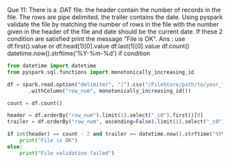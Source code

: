 Que 11: There is a .DAT file. the header contain the number of records in the file. The rows are pipe delimited. the trailer contains the date. Using pyspark validate the file by matching the number of rows in the file with the number given in the header of the file and date should be the current date. If these 2 condition are satisfied print the message "File is OK".
Ans : use 
df.first().value or df.head(1)[0].value
df.last(1)[0].value
df.count()
datetime.now().strftime('%Y-%m-%d')
if condition

```python
from datetime import datetime
from pyspark.sql.functions import monotonically_increasing_id

df = spark.read.option("delimiter", "|").csv("/FileStore/path/to/your_file.DAT") \
       .withColumn("row_num", monotonically_increasing_id())

count = df.count()

header = df.orderBy("row_num").limit(1).select("_c0").first()[0]
trailer = df.orderBy("row_num", ascending=False).limit(1).select("_c0").first()[0]

if int(header) == count - 2 and trailer == datetime.now().strftime("%Y%m%d"):
    print("File is OK")
else:
    print("File validation failed")
```
